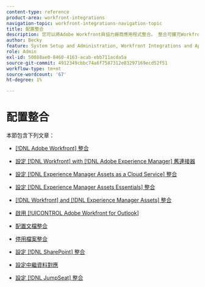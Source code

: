 ```yaml
---
content-type: reference
product-area: workfront-integrations
navigation-topic: workfront-integrations-navigation-topic
title: 配置整合
description: 您可以將Adobe Workfront與協力廠商應用程式整合。 整合可擴充Workfront的公用程式，並根據貴組織的需求量身打造。
author: Becky
feature: System Setup and Administration, Workfront Integrations and Apps
role: Admin
exl-id: 50088ae0-8460-4163-acab-ebb711acda5a
source-git-commit: 4912349cbbc74a6f7587312e83297169ecd52f51
workflow-type: tm+mt
source-wordcount: '67'
ht-degree: 1%

---
```


# 配置整合

本節包含下列文章：

* [[!DNL Adobe Workfront] 整合](../../administration-and-setup/configure-integrations/workfront-integrations-1.md)
* [設定 [!DNL Workfront] with [!DNL Adobe Experience Manager] 舊連接器](../../administration-and-setup/configure-integrations/configure-workfront-aem.md)
* [設定 [!DNL Experience Manager Assets as a Cloud Service] 整合](../../administration-and-setup/configure-integrations/configure-aacs-integration.md)
* [設定 [!DNL Experience Manager Assets Essentials] 整合](../../documents/adobe-workfront-for-experience-manager-assets-essentials/setup-asset-essentials.md)
* [[!DNL Workfront] and [!DNL Experience Manager Assets] 整合](../../documents/workfront-and-experience-manager-integrations/wf-experience-manager-integrations.md)
* [啟用 [!UICONTROL Adobe Workfront for Outlook]](../../administration-and-setup/configure-integrations/enable-workfront-for-outlook.md)
* [配置文檔整合](../../administration-and-setup/configure-integrations/configure-document-integrations.md)
* [停用檔案整合](../../administration-and-setup/configure-integrations/disable-document-integrations.md)
* [設定 [!DNL SharePoint] 整合](../../administration-and-setup/configure-integrations/configure-sharepoint-integration.md)
* [設定中繼資料對應](../../administration-and-setup/configure-integrations/set-up-metadata-mapping.md)

   <!--
  <li data-mc-conditions="QuicksilverOrClassic.Draft mode"><a href="../../administration-and-setup/configure-integrations/create-oauth-application.md" class="MCXref xref" xrefformat="{para}">Create OAuth2 applications for Workfront integrations</a> </li>
  -->

   <!--
  <li data-mc-conditions="QuicksilverOrClassic.Draft mode"><a href="../../administration-and-setup/configure-integrations/manage-custom-oauth2-apps.md" class="MCXref xref" xrefformat="{para}">View and manage custom OAuth2 applications</a> </li>
  -->

* [設定 [!DNL JumpSeat] 整合](/help/quicksilver/administration-and-setup/configure-integrations/configure-jumpseat.md)
